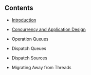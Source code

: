 ## Contents

* [Introduction](Introduction.md)

* [Concurrency and Application Design](Concurrency-and-Application-Design.md)

* Operation Queues

* Dispatch Queues

* Dispatch Sources

* Migrating Away from Threads

